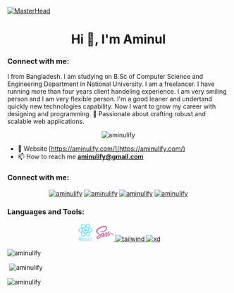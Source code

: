 [![MasterHead](https://media.licdn.com/dms/image/v2/D5616AQENXDGGHLoU4A/profile-displaybackgroundimage-shrink_350_1400/profile-displaybackgroundimage-shrink_350_1400/0/1718690068148?e=1732147200&v=beta&t=A_A9VPobXJ64As4zBOzc87gAUqofiwuEdCCmj2zspDo)](https://www.aminulify.com)
<h1 align="center">Hi 👋, I'm Aminul</h1>
<h3 align="left">Connect with me:</h3>
<p align="left">I from Bangladesh. I am studying on B.Sc of Computer Science and Engineering Department in National University. I am a freelancer. I have running more than four years client handeling experience. I am very smiling person and I am very flexible person. I'm a good leaner and undertand quickly new technologies capability. Now I want to grow my career with designing and programming. 🚀 Passionate about crafting robust and scalable web applications.</p>

<p align="center"> <img src="https://komarev.com/ghpvc/?username=aminulify&label=Profile%20views&color=0e75b6&style=flat" alt="aminulify" /> </p>

- 🚀 Website [https://aminulify.com/](https://aminulify.com/)
- 📫 How to reach me **aminulify@gmail.com**

<h3 align="left">Connect with me:</h3>
<p align="center">
<a href="https://linkedin.com/in/aminulify" target="blank"><img align="center" src="https://i.ibb.co.com/g41h3RG/linkedin.png" alt="aminulify" height="30" /></a>
<a href="https://dribbble.com/aminulify" target="blank"><img align="center" src="https://i.ibb.co.com/6FRhwJt/dribble.png" alt="aminulify" height="30" /></a>
<a href="https://fb.com/aminulify" target="blank"><img align="center" src="https://i.ibb.co.com/1QnpW7B/facebook.png" alt="aminulify" height="30" /></a>
<a href="https://wa:me/+8801686621361" target="blank"><img align="center" src="https://i.ibb.co.com/QJvrCBd/whatsapp.png" alt="aminulify" height="30" /></a>
</p>

<h3 align="left">Languages and Tools:</h3>
<p align="center"> <img src="https://raw.githubusercontent.com/devicons/devicon/master/icons/react/react-original-wordmark.svg" alt="react" width="40" height="40"/> </a> <a href="https://sass-lang.com" target="_blank" rel="noreferrer"> <img src="https://raw.githubusercontent.com/devicons/devicon/master/icons/sass/sass-original.svg" alt="sass" width="40" height="40"/> </a> <a href="https://tailwindcss.com/" target="_blank" rel="noreferrer"> <img src="https://www.vectorlogo.zone/logos/tailwindcss/tailwindcss-icon.svg" alt="tailwind" width="40" height="40"/> </a> <a href="https://www.adobe.com/products/xd.html" target="_blank" rel="noreferrer"> <img src="https://cdn.worldvectorlogo.com/logos/adobe-xd.svg" alt="xd" width="40" height="40"/> </a> </p>

<p><img align="center" src="https://github-readme-stats.vercel.app/api/top-langs?username=aminulify&show_icons=true&locale=en&layout=compact" alt="aminulify" /></p>

<p>&nbsp;<img align="center" src="https://github-readme-stats.vercel.app/api?username=aminulify&show_icons=true&locale=en" alt="aminulify" /></p>

<p><img align="center" src="https://github-readme-streak-stats.herokuapp.com/?user=aminulify&" alt="aminulify" /></p>

